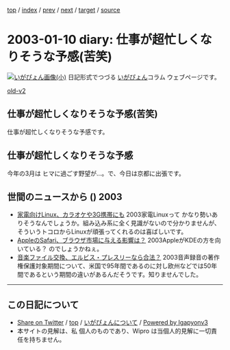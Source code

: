 [top](../index.html) 
 / [index](index.html) 
 / [prev](ig030106.html) 
 / [next](ig030111.html) 
 / [target](http://www.igapyon.jp/igapyon/diary/2003/ig030110.html) 
 / [source](https://github.com/igapyon/diary/blob/master/2003/ig030110.src.md) 

2003-01-10 diary: 仕事が超忙しくなりそうな予感(苦笑)
=====================================================================================================
[![いがぴょん画像(小)](http://www.igapyon.jp/igapyon/diary/images/iga200306s.jpg "いがぴょん")](http://www.igapyon.jp/igapyon/diary/memo/memoigapyon.html) 日記形式でつづる [いがぴょん](http://www.igapyon.jp/igapyon/diary/memo/memoigapyon.html)コラム ウェブページです。

[old-v2](ig030110-orig.html)

## 仕事が超忙しくなりそうな予感(苦笑)

仕事が超忙しくなりそうな予感です。


## 仕事が超忙しくなりそうな予感

今年の3月は ヒマに過ごす野望が…。で、今日は京都に出張です。

## 世間のニュースから () 2003

* [家電向けLinux、カラオケや3G携帯にも](http://www.zdnet.co.jp/news/0301/09/nebt_06.html)  2003家電Linuxって かなり勢いありそうなんでしょうか。組み込み系に全く見識がないので分かりませんが、そういうトコロからLinuxが頑張ってくれるのは喜ばしいです。
* [AppleのSafari、ブラウザ市場に与える影響は？](http://www.zdnet.co.jp/news/0301/09/nebt_07.html)  2003AppleがKDEの方を向いている？ のでしょうかねぇ。
* [音楽ファイル交換、エルビス・プレスリーなら合法？](http://www.zdnet.co.jp/news/0301/09/nebt_13.html)  2003音声録音の著作権保護対象期間について、米国で95年間であるのに対し欧州などでは50年間であるという期間の違いがあるんだそうです。知りませんでした。


----------------------------------------------------------------------------------------------------

## この日記について

* [Share on Twitter](https://twitter.com/intent/tweet?hashtags=igapyon%2Cdiary%2C%E3%81%84%E3%81%8C%E3%81%B4%E3%82%87%E3%82%93&text=%E4%BB%95%E4%BA%8B%E3%81%8C%E8%B6%85%E5%BF%99%E3%81%97%E3%81%8F%E3%81%AA%E3%82%8A%E3%81%9D%E3%81%86%E3%81%AA%E4%BA%88%E6%84%9F%28%E8%8B%A6%E7%AC%91%29&url=http%3A%2F%2Fwww.igapyon.jp%2Figapyon%2Fdiary%2F2003%2Fig030110.html) / [top](../index.html) / [いがぴょんについて](http://www.igapyon.jp/igapyon/diary/memo/memoigapyon.html) / [Powered by Igapyonv3](https://github.com/igapyon/igapyonv3)
* 本サイトの見解は、私 個人のものであり、Wipro は当個人的見解に一切責任を持ちません。 
